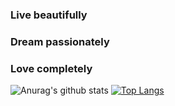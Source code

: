 ### Live beautifully
### Dream passionately
### Love completely

![Anurag's github stats](https://github-readme-stats.vercel.app/api?username=CrDym&hide=contribs,prs&theme=vue&show_icons=true&line_height=31)
[![Top Langs](https://github-readme-stats.vercel.app/api/top-langs/?username=crdym&layout=compact&theme=vue)](https://github.com/anuraghazra/github-readme-stats)

